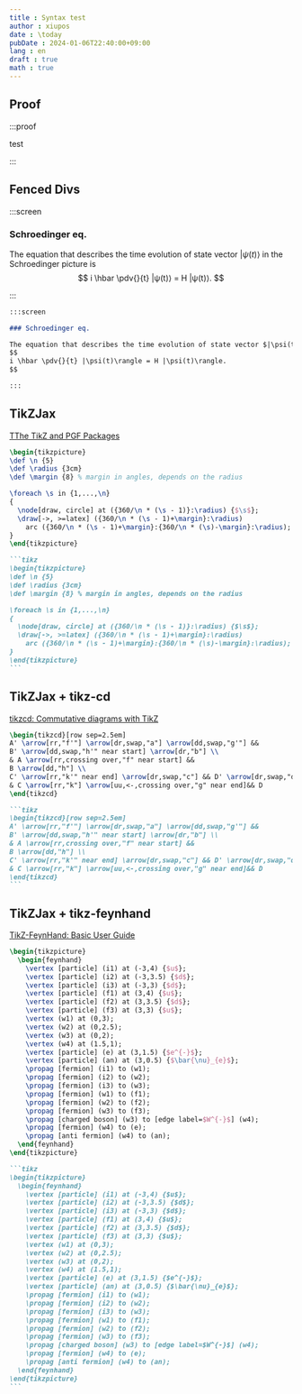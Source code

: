 ```yaml
---
title : Syntax test
author : xiupos
date : \today
pubDate : 2024-01-06T22:40:00+09:00
lang : en
draft : true
math : true
---
```


## Proof

:::proof

test

:::

## Fenced Divs

:::screen

### Schroedinger eq.

The equation that describes the time evolution of state vector $|ψ(t)⟩$ in the Schroedinger picture is
$$
i \hbar \pdv{}{t} |ψ(t)⟩ = H |ψ(t)⟩.
$$

:::

````md
:::screen

### Schroedinger eq.

The equation that describes the time evolution of state vector $|\psi(t)\rangle$ in the Schroedinger picture is
$$
i \hbar \pdv{}{t} |\psi(t)\rangle = H |\psi(t)\rangle.
$$

:::
````

## TikZJax

[TThe TikZ and PGF Packages](https://tikz.dev/)

```tikz
\begin{tikzpicture}
\def \n {5}
\def \radius {3cm}
\def \margin {8} % margin in angles, depends on the radius

\foreach \s in {1,...,\n}
{
  \node[draw, circle] at ({360/\n * (\s - 1)}:\radius) {$\s$};
  \draw[->, >=latex] ({360/\n * (\s - 1)+\margin}:\radius)
    arc ({360/\n * (\s - 1)+\margin}:{360/\n * (\s)-\margin}:\radius);
}
\end{tikzpicture}
```

````md
```tikz
\begin{tikzpicture}
\def \n {5}
\def \radius {3cm}
\def \margin {8} % margin in angles, depends on the radius

\foreach \s in {1,...,\n}
{
  \node[draw, circle] at ({360/\n * (\s - 1)}:\radius) {$\s$};
  \draw[->, >=latex] ({360/\n * (\s - 1)+\margin}:\radius)
    arc ({360/\n * (\s - 1)+\margin}:{360/\n * (\s)-\margin}:\radius);
}
\end{tikzpicture}
```
````

## TikZJax + tikz-cd

[tikzcd: Commutative diagrams with TikZ](https://ctan.math.washington.edu/tex-archive/graphics/pgf/contrib/tikz-cd/tikz-cd-doc.pdf)

```tikz
\begin{tikzcd}[row sep=2.5em]
A' \arrow[rr,"f'"] \arrow[dr,swap,"a"] \arrow[dd,swap,"g'"] &&
B' \arrow[dd,swap,"h'" near start] \arrow[dr,"b"] \\
& A \arrow[rr,crossing over,"f" near start] &&
B \arrow[dd,"h"] \\
C' \arrow[rr,"k'" near end] \arrow[dr,swap,"c"] && D' \arrow[dr,swap,"d"] \\
& C \arrow[rr,"k"] \arrow[uu,<-,crossing over,"g" near end]&& D
\end{tikzcd}
```

````md
```tikz
\begin{tikzcd}[row sep=2.5em]
A' \arrow[rr,"f'"] \arrow[dr,swap,"a"] \arrow[dd,swap,"g'"] &&
B' \arrow[dd,swap,"h'" near start] \arrow[dr,"b"] \\
& A \arrow[rr,crossing over,"f" near start] &&
B \arrow[dd,"h"] \\
C' \arrow[rr,"k'" near end] \arrow[dr,swap,"c"] && D' \arrow[dr,swap,"d"] \\
& C \arrow[rr,"k"] \arrow[uu,<-,crossing over,"g" near end]&& D
\end{tikzcd}
```
````

## TikZJax + tikz-feynhand

[TikZ-FeynHand: Basic User Guide](https://arxiv.org/pdf/1802.00689.pdf)

```tikz
\begin{tikzpicture}
  \begin{feynhand}
    \vertex [particle] (i1) at (-3,4) {$u$};
    \vertex [particle] (i2) at (-3,3.5) {$d$};
    \vertex [particle] (i3) at (-3,3) {$d$};
    \vertex [particle] (f1) at (3,4) {$u$};
    \vertex [particle] (f2) at (3,3.5) {$d$};
    \vertex [particle] (f3) at (3,3) {$u$};
    \vertex (w1) at (0,3);
    \vertex (w2) at (0,2.5);
    \vertex (w3) at (0,2);
    \vertex (w4) at (1.5,1);
    \vertex [particle] (e) at (3,1.5) {$e^{-}$};
    \vertex [particle] (an) at (3,0.5) {$\bar{\nu}_{e}$};
    \propag [fermion] (i1) to (w1);
    \propag [fermion] (i2) to (w2);
    \propag [fermion] (i3) to (w3);
    \propag [fermion] (w1) to (f1);
    \propag [fermion] (w2) to (f2);
    \propag [fermion] (w3) to (f3);
    \propag [charged boson] (w3) to [edge label=$W^{-}$] (w4);
    \propag [fermion] (w4) to (e);
    \propag [anti fermion] (w4) to (an);
  \end{feynhand}
\end{tikzpicture}
```

````md
```tikz
\begin{tikzpicture}
  \begin{feynhand}
    \vertex [particle] (i1) at (-3,4) {$u$};
    \vertex [particle] (i2) at (-3,3.5) {$d$};
    \vertex [particle] (i3) at (-3,3) {$d$};
    \vertex [particle] (f1) at (3,4) {$u$};
    \vertex [particle] (f2) at (3,3.5) {$d$};
    \vertex [particle] (f3) at (3,3) {$u$};
    \vertex (w1) at (0,3);
    \vertex (w2) at (0,2.5);
    \vertex (w3) at (0,2);
    \vertex (w4) at (1.5,1);
    \vertex [particle] (e) at (3,1.5) {$e^{-}$};
    \vertex [particle] (an) at (3,0.5) {$\bar{\nu}_{e}$};
    \propag [fermion] (i1) to (w1);
    \propag [fermion] (i2) to (w2);
    \propag [fermion] (i3) to (w3);
    \propag [fermion] (w1) to (f1);
    \propag [fermion] (w2) to (f2);
    \propag [fermion] (w3) to (f3);
    \propag [charged boson] (w3) to [edge label=$W^{-}$] (w4);
    \propag [fermion] (w4) to (e);
    \propag [anti fermion] (w4) to (an);
  \end{feynhand}
\end{tikzpicture}
```
````
